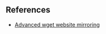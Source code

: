 ## References
* [Advanced wget website mirroring](https://handyman.dulare.com/advanced-wget-website-mirroring/)